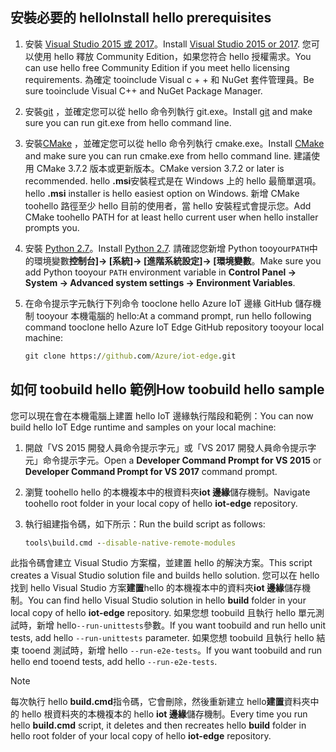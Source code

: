 ## <a name="install-hello-prerequisites"></a><span data-ttu-id="fad3d-101">安裝必要的 hello</span><span class="sxs-lookup"><span data-stu-id="fad3d-101">Install hello prerequisites</span></span>

1. <span data-ttu-id="fad3d-102">安裝 [Visual Studio 2015 或 2017](https://www.visualstudio.com)。</span><span class="sxs-lookup"><span data-stu-id="fad3d-102">Install [Visual Studio 2015 or 2017](https://www.visualstudio.com).</span></span> <span data-ttu-id="fad3d-103">您可以使用 hello 釋放 Community Edition，如果您符合 hello 授權需求。</span><span class="sxs-lookup"><span data-stu-id="fad3d-103">You can use hello free Community Edition if you meet hello licensing requirements.</span></span> <span data-ttu-id="fad3d-104">為確定 tooinclude Visual c + + 和 NuGet 套件管理員。</span><span class="sxs-lookup"><span data-stu-id="fad3d-104">Be sure tooinclude Visual C++ and NuGet Package Manager.</span></span>

1. <span data-ttu-id="fad3d-105">安裝[git](http://www.git-scm.com) ，並確定您可以從 hello 命令列執行 git.exe。</span><span class="sxs-lookup"><span data-stu-id="fad3d-105">Install [git](http://www.git-scm.com) and make sure you can run git.exe from hello command line.</span></span>

1. <span data-ttu-id="fad3d-106">安裝[CMake](https://cmake.org/download/) ，並確定您可以從 hello 命令列執行 cmake.exe。</span><span class="sxs-lookup"><span data-stu-id="fad3d-106">Install [CMake](https://cmake.org/download/) and make sure you can run cmake.exe from hello command line.</span></span> <span data-ttu-id="fad3d-107">建議使用 CMake 3.7.2 版本或更新版本。</span><span class="sxs-lookup"><span data-stu-id="fad3d-107">CMake version 3.7.2 or later is recommended.</span></span> <span data-ttu-id="fad3d-108">hello **.msi**安裝程式是在 Windows 上的 hello 最簡單選項。</span><span class="sxs-lookup"><span data-stu-id="fad3d-108">hello **.msi** installer is hello easiest option on Windows.</span></span> <span data-ttu-id="fad3d-109">新增 CMake toohello 路徑至少 hello 目前的使用者，當 hello 安裝程式會提示您。</span><span class="sxs-lookup"><span data-stu-id="fad3d-109">Add CMake toohello PATH for at least hello current user when hello installer prompts you.</span></span>

1. <span data-ttu-id="fad3d-110">安裝 [Python 2.7](https://www.python.org/downloads/release/python-27)。</span><span class="sxs-lookup"><span data-stu-id="fad3d-110">Install [Python 2.7](https://www.python.org/downloads/release/python-27).</span></span> <span data-ttu-id="fad3d-111">請確認您新增 Python tooyour`PATH`中的環境變數**控制台]-> [系統]-> [進階系統設定]-> [環境變數**。</span><span class="sxs-lookup"><span data-stu-id="fad3d-111">Make sure you add Python tooyour `PATH` environment variable in **Control Panel -> System -> Advanced system settings -> Environment Variables**.</span></span>

1. <span data-ttu-id="fad3d-112">在命令提示字元執行下列命令 tooclone hello Azure IoT 邊緣 GitHub 儲存機制 tooyour 本機電腦的 hello:</span><span class="sxs-lookup"><span data-stu-id="fad3d-112">At a command prompt, run hello following command tooclone hello Azure IoT Edge GitHub repository tooyour local machine:</span></span>

    ```cmd
    git clone https://github.com/Azure/iot-edge.git
    ```

## <a name="how-toobuild-hello-sample"></a><span data-ttu-id="fad3d-113">如何 toobuild hello 範例</span><span class="sxs-lookup"><span data-stu-id="fad3d-113">How toobuild hello sample</span></span>

<span data-ttu-id="fad3d-114">您可以現在會在本機電腦上建置 hello IoT 邊緣執行階段和範例：</span><span class="sxs-lookup"><span data-stu-id="fad3d-114">You can now build hello IoT Edge runtime and samples on your local machine:</span></span>

1. <span data-ttu-id="fad3d-115">開啟「VS 2015 開發人員命令提示字元」或「VS 2017 開發人員命令提示字元」命令提示字元。</span><span class="sxs-lookup"><span data-stu-id="fad3d-115">Open a **Developer Command Prompt for VS 2015** or **Developer Command Prompt for VS 2017** command prompt.</span></span>

1. <span data-ttu-id="fad3d-116">瀏覽 toohello hello 的本機複本中的根資料夾**iot 邊緣**儲存機制。</span><span class="sxs-lookup"><span data-stu-id="fad3d-116">Navigate toohello root folder in your local copy of hello **iot-edge** repository.</span></span>

1. <span data-ttu-id="fad3d-117">執行組建指令碼，如下所示：</span><span class="sxs-lookup"><span data-stu-id="fad3d-117">Run the build script as follows:</span></span>

    ```cmd
    tools\build.cmd --disable-native-remote-modules
    ```

<span data-ttu-id="fad3d-118">此指令碼會建立 Visual Studio 方案檔，並建置 hello 的解決方案。</span><span class="sxs-lookup"><span data-stu-id="fad3d-118">This script creates a Visual Studio solution file and builds hello solution.</span></span> <span data-ttu-id="fad3d-119">您可以在 hello 找到 hello Visual Studio 方案**建置**hello 的本機複本中的資料夾**iot 邊緣**儲存機制。</span><span class="sxs-lookup"><span data-stu-id="fad3d-119">You can find hello Visual Studio solution in hello **build** folder in your local copy of hello **iot-edge** repository.</span></span> <span data-ttu-id="fad3d-120">如果您想 toobuild 且執行 hello 單元測試時，新增 hello`--run-unittests`參數。</span><span class="sxs-lookup"><span data-stu-id="fad3d-120">If you want toobuild and run hello unit tests, add hello `--run-unittests` parameter.</span></span> <span data-ttu-id="fad3d-121">如果您想 toobuild 且執行 hello 結束 tooend 測試時，新增 hello `--run-e2e-tests`。</span><span class="sxs-lookup"><span data-stu-id="fad3d-121">If you want toobuild and run hello end tooend tests, add hello `--run-e2e-tests`.</span></span>

> [!NOTE]
> <span data-ttu-id="fad3d-122">每次執行 hello **build.cmd**指令碼，它會刪除，然後重新建立 hello**建置**資料夾中的 hello 根資料夾的本機複本的 hello **iot 邊緣**儲存機制。</span><span class="sxs-lookup"><span data-stu-id="fad3d-122">Every time you run hello **build.cmd** script, it deletes and then recreates hello **build** folder in hello root folder of your local copy of hello **iot-edge** repository.</span></span>
